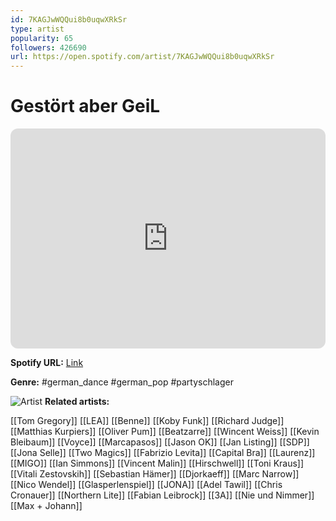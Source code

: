 ```yaml
---
id: 7KAGJwWQQui8b0uqwXRkSr
type: artist
popularity: 65
followers: 426690
url: https://open.spotify.com/artist/7KAGJwWQQui8b0uqwXRkSr
---
```

# Gestört aber GeiL

<iframe style="border-radius:12px" src="https://open.spotify.com/embed/artist/7KAGJwWQQui8b0uqwXRkSr" width="100%" height="352" frameBorder="0" allowfullscreen="" allow="autoplay; clipboard-write; encrypted-media; fullscreen; picture-in-picture" loading="lazy"></iframe>

**Spotify URL:** [Link](https://open.spotify.com/artist/7KAGJwWQQui8b0uqwXRkSr)

**Genre:**  #german_dance #german_pop #partyschlager

![Artist](https://i.scdn.co/image/ab6761610000e5eb29b6ab025ffe1a4955a9bb80)
**Related artists:**

[[Tom Gregory]]
[[LEA]]
[[Benne]]
[[Koby Funk]]
[[Richard Judge]]
[[Matthias Kurpiers]]
[[Oliver Pum]]
[[Beatzarre]]
[[Wincent Weiss]]
[[Kevin Bleibaum]]
[[Voyce]]
[[Marcapasos]]
[[Jason OK]]
[[Jan Listing]]
[[SDP]]
[[Jona Selle]]
[[Two Magics]]
[[Fabrizio Levita]]
[[Capital Bra]]
[[Laurenz]]
[[MIGO]]
[[Ian Simmons]]
[[Vincent Malin]]
[[Hirschwell]]
[[Toni Kraus]]
[[Vitali Zestovskih]]
[[Sebastian Hämer]]
[[Djorkaeff]]
[[Marc Narrow]]
[[Nico Wendel]]
[[Glasperlenspiel]]
[[JONA]]
[[Adel Tawil]]
[[Chris Cronauer]]
[[Northern Lite]]
[[Fabian Leibrock]]
[[3A]]
[[Nie und Nimmer]]
[[Max + Johann]]
